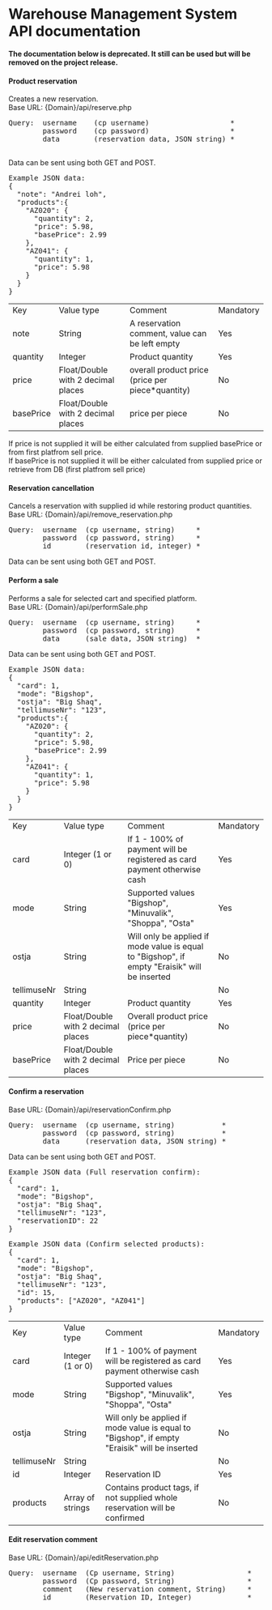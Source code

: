 # Warehouse Management System API documentation
<b>The documentation below is deprecated. It still can be used but will be removed on the project release.</b>
#### Product reservation
<p>
Creates a new reservation.<br>
Base URL: {Domain}/api/reserve.php
</p>
<pre>
Query: 	username 	(cp username)                   *
        password 	(cp password)                   *
        data		(reservation data, JSON string) *

</pre>
<p>
Data can be sent using both GET and POST.
  </p>
<pre>
Example JSON data:
{
  "note": "Andrei loh",
  "products":{
    "AZ020": {
      "quantity": 2,
      "price": 5.98,
      "basePrice": 2.99
    },
    "AZ041": {
      "quantity": 1,
      "price": 5.98
    }
  }
}
</pre>
<table>
  <tr>
    <td>Key</td>
    <td>Value type</td>
    <td>Comment</td>
    <td>Mandatory</td>
  </tr>
  <tr>
    <td>note</td>
    <td>String</td>
    <td>A reservation comment, value can be left empty</td>
    <td>Yes</td>
  </tr>
  <tr>
    <td>quantity</td>
    <td>Integer</td>
    <td>Product quantity</td>
    <td>Yes</td>
  </tr>
  <tr>
    <td>price</td>
    <td>Float/Double with 2 decimal places</td>
    <td>overall product price (price per piece*quantity)</td>
    <td>No</td>
  </tr>
  <tr>
    <td>basePrice</td>
    <td>Float/Double with 2 decimal places</td>
    <td>price per piece</td>
    <td>No</td>
  </tr>
 </table>
<p>
  If price is not supplied it will be either calculated from supplied basePrice or from first platfrom sell price.<br>
  If basePrice is not supplied it will be either calculated from supplied price or retrieve from DB (first platfrom sell price)
</p>

#### Reservation cancellation
<p>
  Cancels a reservation with supplied id while restoring product quantities.<br>
  Base URL: {Domain}/api/remove_reservation.php
</p>

<pre>
Query:  username  (cp username, string)     *
        password  (cp password, string)     *
        id        (reservation id, integer) *
</pre>
Data can be sent using both GET and POST.

#### Perform a sale
<p>
Performs a sale for selected cart and specified platform.<br>
Base URL: {Domain}/api/performSale.php  
</p>
<pre>
Query:  username  (cp username, string)     *
        password  (cp password, string)     *
        data      (sale data, JSON string)  *
</pre>
<p>
  Data can be sent using both GET and POST.
</p>

<pre>
Example JSON data:
{
  "card": 1,
  "mode": "Bigshop",
  "ostja": "Big Shaq",
  "tellimuseNr": "123",
  "products":{
    "AZ020": {
      "quantity": 2,
      "price": 5.98,
      "basePrice": 2.99
    },
    "AZ041": {
      "quantity": 1,
      "price": 5.98
    }
  }
}
</pre>
<table>
  <tr>
    <td>Key</td>
    <td>Value type</td>
    <td>Comment</td>
    <td>Mandatory</td>
  </tr>
  <tr>
    <td>card</td>
    <td>Integer (1 or 0)</td>
    <td>If 1 - 100% of payment will be registered as card payment otherwise cash</td>
    <td>Yes</td>
  </tr>
  <tr>
    <td>mode</td>
    <td>String</td>
    <td>Supported values "Bigshop", "Minuvalik", "Shoppa", "Osta"</td>
    <td>Yes</td>
  </tr>
  <tr>
    <td>ostja</td>
    <td>String</td>
    <td>Will only be applied if mode value is equal to "Bigshop", if empty "Eraisik" will be inserted</td>
    <td>No</td>
  </tr>
  <tr>
    <td>tellimuseNr</td>
    <td>String</td>
    <td></td>
    <td>No</td>
  </tr>
  <tr>
    <td>quantity</td>
    <td>Integer</td>
    <td>Product quantity</td>
    <td>Yes</td>
  </tr>
  <tr>
    <td>price</td>
    <td>Float/Double with 2 decimal places</td>
    <td>Overall product price (price per piece*quantity)</td>
    <td>No</td>
  </tr>
  <tr>
    <td>basePrice</td>
    <td>Float/Double with 2 decimal places</td>
    <td>Price per piece</td>
    <td>No</td>
  </tr>
 </table>
 
#### Confirm a reservation
<p>
Base URL: {Domain}/api/reservationConfirm.php
</p>
<pre>
Query:  username  (cp username, string)           *
        password  (cp password, string)           *
        data      (reservation data, JSON string) *
</pre>
<p>
  Data can be sent using both GET and POST.
</p>
<pre>
Example JSON data (Full reservation confirm):
{
  "card": 1,
  "mode": "Bigshop",
  "ostja": "Big Shaq",
  "tellimuseNr": "123",
  "reservationID": 22
}
</pre>
<pre>
Example JSON data (Confirm selected products):
{
  "card": 1,
  "mode": "Bigshop",
  "ostja": "Big Shaq",
  "tellimuseNr": "123",	
  "id": 15,
  "products": ["AZ020", "AZ041"]
}
</pre>

<table>
  <tr>
    <td>Key</td>
    <td>Value type</td>
    <td>Comment</td>
    <td>Mandatory</td>
  </tr>
  <tr>
    <td>card</td>
    <td>Integer (1 or 0)</td>
    <td>If 1 - 100% of payment will be registered as card payment otherwise cash</td>
    <td>Yes</td>
  </tr>
  <tr>
    <td>mode</td>
    <td>String</td>
    <td>Supported values "Bigshop", "Minuvalik", "Shoppa", "Osta"</td>
    <td>Yes</td>
  </tr>
  <tr>
    <td>ostja</td>
    <td>String</td>
    <td>Will only be applied if mode value is equal to "Bigshop", if empty "Eraisik" will be inserted</td>
    <td>No</td>
  </tr>
  <tr>
    <td>tellimuseNr</td>
    <td>String</td>
    <td></td>
    <td>No</td>
  </tr>
  <tr>
    <td>id</td>
    <td>Integer</td>
    <td>Reservation ID</td>
    <td>Yes</td>
  </tr>
  <tr>
    <td>products</td>
    <td>Array of strings</td>
    <td>Contains product tags, if not supplied whole reservation will be confirmed</td>
    <td>No</td>
  </tr>
 </table>
 
 #### Edit reservation comment
<p>
Base URL: {Domain}/api/editReservation.php
</p>
<pre>
Query:  username  (Cp username, String)                 *
        password  (Cp password, String)                 *
        comment   (New reservation comment, String)     *
        id        (Reservation ID, Integer)             *
</pre>
